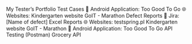 My Tester’s Portfolio
  Test Cases
    📱 Android Application: Too Good To Go
    🌐 Websites:
        Kindergarten website
        GoIT - Marathon
        Defect Reports
  📌 Jira:
      [Name of defect]
  Excel Reports
    🌐 Websites:
        testspring.pl
        Kindergarten website
        GoIT - Marathon
        📱 Android Application: Too Good To Go
  API Testing (Postman)
    Grocery API
